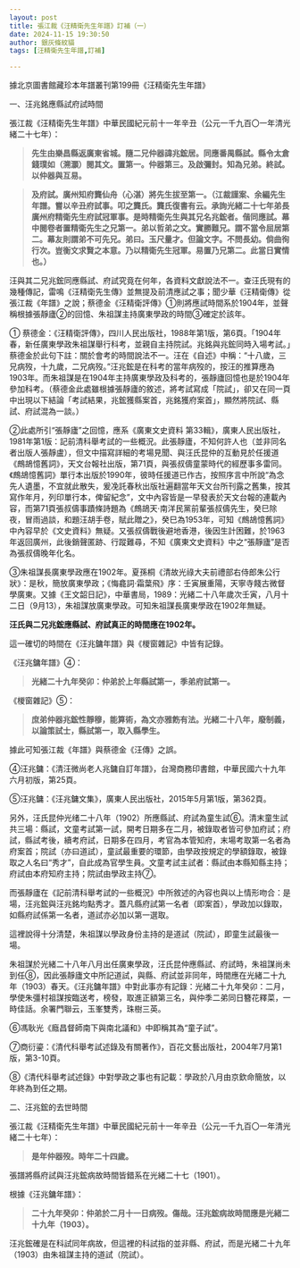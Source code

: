 ```yaml
---
layout: post
title: 張江裁《汪精衛先生年譜》訂補（一）
date: 2024-11-15 19:30:50
author: 銀灰條紋貓
tags: [汪精衛先生年譜,訂補]

---
```


據北京圖書館藏珍本年譜叢刊第199冊《汪精衛先生年譜》


一、汪兆銘應縣試府試時間

張江裁《汪精衛先生年譜》中華民國紀元前十一年辛丑（公元一千九百〇一年清光緒二十七年）：
>**先生由樂昌縣返廣東省城。隨二兄仲器諱兆鋐居。同應番禺縣試。縣令太倉錢璞如（溯灝）閱其文。置第一。仲器第三。及啟彌封。知為兄弟。終試。以仲器與互易。**

>**及府試。廣州知府龔仙舟（心湛）將先生拔至第一。（江裁謹案、余編先生年譜。嘗以辛丑府試事。叩之龔氏。龔氏復書有云。承詢光緒二十七年弟長廣州府精衛先生府試冠軍事。是時精衛先生與其兄名兆鋐者。偕同應試。幕中閱卷者置精衛先生之兄第一。弟以哲弟之文。實勝難兄。謂不當令屈居第二。幕友則謂弟不可先兄。弟曰。玉尺量才。但論文字。不問長幼。倘曲徇行次。豈衡文求賢之本意。乃以精衛先生冠軍。易置乃兄第二。此當日實情也。）**


汪與其二兄兆鋐同應縣試、府試究竟在何年，各資料文獻說法不一。查汪氏現有的幾種傳記，雷鳴《汪精衛先生傳》並無提及前清應試之事；聞少華《汪精衛傳》從張江裁《年譜》之說；蔡德金《汪精衛評傳》①則將應試時間系於1904年，並聲稱根據張靜廬②的回憶、朱祖謀主持廣東學政的時間③確定於該年。


① 蔡德金：《汪精衛評傳》，四川人民出版社，1988年第1版，第6頁。「1904年春，新任廣東學政朱祖謀舉行科考，並親自主持院試。兆銘與兆鋐同時入場考試。」蔡德金於此句下註：關於會考的時間說法不一。汪在《自述》中稱：“十八歲，三兄病歿，十九歲，二兄病歿。”汪兆鋐是在科考的當年病歿的，按汪的推算應為1903年。而朱祖謀是在1904年主持廣東學政及科考的，張靜廬回憶也是於1904年參加科考。（蔡德金此處雖根據張靜廬的敘述，將考試寫成「院試」，卻又在同一頁中出現以下結論「考試結果，兆鋐獲縣案首，兆銘獲府案首」，顯然將院試、縣試、府試混為一談。）


②此處所引“張靜廬”之回憶，應系《廣東文史資料 第33輯》，廣東人民出版社，1981年第1版：記前清科舉考試的一些概況。此張靜廬，不知何許人也（並非同名者出版人張靜盧），但文中描寫詳細的考場見聞、與汪氏昆仲的互動見於任援道《鷓鴣憶舊詞》，天文台報社出版，第71頁，與張叔儔童蒙時代的經歷事多雷同。《鷓鴣憶舊詞》單行本出版於1990年，彼時任援道已作古，按照序言中所說“為念先人遺墨，不宜就此散失，爰凂託春秋出版社遍翻當年天文台所刊露之舊集，按其寫作年月，列印單行本，俾留紀念”，文中內容皆是一早發表於天文台報的連載內容，而第71頁張叔儔事蹟條詩題為《鷓鴣天·南洋民黨前輩張叔儔先生，癸巳除夜，冒雨過談，和題汪胡手卷，賦此贈之》，癸巳為1953年，可知《鷓鴣憶舊詞》中內容早於《文史資料》無疑。又張叔儔戰後避地香港，後因生計困難，於1963年返回廣州，此後銷聲匿跡、行蹤難尋，不知《廣東文史資料》中之“張靜廬”是否為張叔儔晚年化名。


③朱祖謀長廣東學政應在1902年。夏孫桐《清故光祿大夫前禮部右侍郎朱公行狀》：是秋，簡放廣東學政；《悔龕詞·霜葉飛》序：壬寅展重陽，天寧寺餞古微督學廣東。又據《王文韶日記》，中華書局，1989：光緒二十八年歲次壬寅，八月十二日（9月13），朱祖謀放廣東學政。可知朱祖謀長廣東學政在1902年無疑。


**汪氏與二兄兆鋐應縣試、府試真正的時間應在1902年。**

這一確切的時間在《汪兆鏞年譜》與《椶窗雜記》中皆有記錄。

《汪兆鏞年譜》④：
>**光緒二十九年癸卯：仲弟於上年縣試第一，季弟府試第一。**

《椶窗雜記》⑤：
>**庶弟仲器兆鋐性靜穆，能算術，為文亦雅飭有法。光緒二十八年，廢制義，以論策試士，縣試第一，取入縣學生。**

據此可知張江裁《年譜》與蔡德金《汪傳》之誤。

④汪兆鏞：《清汪微尚老人兆鏞自訂年譜》，台灣商務印書館，中華民國六十九年六月初版，第25頁。

⑤汪兆鏞：《汪兆鏞文集》，廣東人民出版社，2015年5月第1版，第362頁。


另外，汪氏昆仲光绪二十八年（1902）所應縣試、府試為童生試⑥。清末童生試共三場：縣試，文童考試第一試，開考日期多在二月，被錄取者皆可參加府試；府試，縣試考後，續考府試，日期多在四月，考官為本管知府，末場考取第一名者為府案首；院試（亦曰道試），童試最重要的環節，由學政按規定的學額錄取，被錄取之人名曰“秀才”，自此成為官學生員。文童考試主試者：縣試由本縣知縣主持；府試由本府知府主持；院試由學政主持⑦。

而張靜廬在《記前清科舉考試的一些概況》中所敘述的內容也與以上情形吻合：是場，汪兆鋐與汪兆銘均點秀才。蓋凡縣府試第一名者（即案首），學政加以錄取，如縣府試係第一名者，道試亦必加以第一選取。

這裡說得十分清楚，朱祖謀以學政身份主持的是道試（院試），即童生試最後一場。

朱祖謀於光緒二十八年八月出任廣東學政，汪氏昆仲應縣試、府試時，朱祖謀尚未到任⑧，因此張靜廬文中所記道試，與縣、府試並非同年，時間應在光緒二十九年（1903）春天。《汪兆鏞年譜》中對此事亦有記錄：光緒二十九年癸卯：二月，學使朱彊村祖謀按臨送考，榜發，取進正額第三名，與仲季二弟同日簪花釋菜，一時佳話。余署門聯云，玉峯雙秀，珠樹三英。

⑥馮耿光《廕昌督師南下與南北議和》中即稱其為“童子試”。

⑦商衍鎏：《清代科舉考試述錄及有關著作》，百花文藝出版社，2004年7月第1版，第3-10頁。

⑧《清代科舉考試述錄》中對學政之事也有記載：學政於八月由京欽命簡放，以年終為到任之期。



二、汪兆鋐的去世時間


張江裁《汪精衛先生年譜》中華民國紀元前十一年辛丑（公元一千九百〇一年清光緒二十七年）：
>**是年仲器歿。時年二十四歲。**

張譜將縣府試與汪兆鋐病故時間皆錯系在光緒二十七（1901）。

根據《汪兆鏞年譜》：

>**二十九年癸卯：仲弟於二月十一日病歿。傷哉。汪兆鋐病故時間應是光緒二十九年（1903）。**

汪兆鋐確是在科試同年病故，但這裡的科試指的並非縣、府試，而是光緒二十九年（1903）由朱祖謀主持的道試（院試）。




